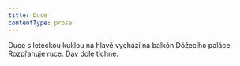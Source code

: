 ```yaml
---
title: Duce
contentType: prose
---
```


Duce s leteckou kuklou na hlavě vychází na balkón Dóžecího paláce. Rozpřahuje ruce. Dav dole tichne.
